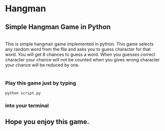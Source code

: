 # Hangman
## Simple Hangman Game in Python<br>
<br>
This is simple hangman game implemented in python. This game selects any random word from the file and asks you to guess character for that word.
You will get 8 chances to guess a word. When you guesses correct character your chance will not be counted when you gives wrong character your chance will be reduced by one.<br><br>

### Play this game just by typing 
```
python script.py
```
### into your terminal

## Hope you enjoy this game. 

